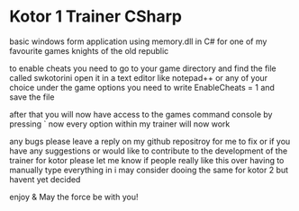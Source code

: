 # Kotor 1 Trainer CSharp
basic windows form application using memory.dll in C# for one of my favourite games knights of the old republic

to enable cheats you need to go to your game directory and find the file called swkotorini
open it in a text editor like notepad++ or any of your choice 
under the game options you need to write EnableCheats = 1 and save the file 

after that you will now have access to the games command console by pressing ` 
now every option within my trainer will now work 

any bugs please leave a reply on my github repositroy for me to fix or if you have any suggestions 
or would like to contribute to the development of the trainer for kotor please let me know 
if people really like this over having to manually type everything in i may consider 
dooing the same for kotor 2 but havent yet decided 

enjoy & May the force be with you!
